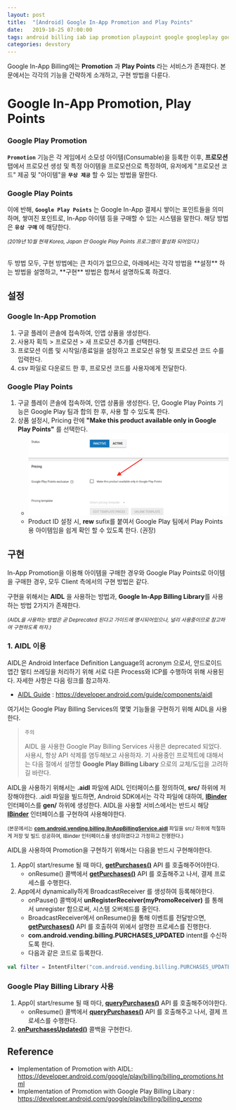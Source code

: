```yaml
---
layout: post
title:  "[Android] Google In-App Promotion and Play Points"
date:   2019-10-25 07:00:00
tags: android billing iab iap promotion playpoint google googleplay googlestore
categories: devstory
---
```


Google In-App Billing에는 **Promotion** 과 **Play Points** 라는 서비스가 존재한다.
본문에서는 각각의 기능을 간략하게 소개하고, 구현 방법을 다룬다.

# Google In-App Promotion, Play Points

### Google Play Promotion
**`Promotion`** 기능은 각 게임에서 소모성 아이템(Consumable)을 등록한 이후, **프로모션** 탭에서 프로모션 생성 및 특정 아이템을 프로모션으로 특정하여, 유저에게 "프로모션 코드" 제공 및 "아이템"을 **```무상 제공```** 할 수 있는 방법을 말한다.

### Google Play Points
이에 반해, **`Google Play Points`** 는 Google In-App 결제시 쌓이는 포인트들을 의미하며, 쌓여진 포인트로, In-App 아이템 등을 구매할 수 있는 시스템을 말한다. 해당 방법은 **```유상 구매```** 에 해당한다. 

<small>*(2019년 10월 현재 Korea, Japan 만 Google Play Points 프로그램이 활성화 되어있다.)*</small>

<br/>
두 방법 모두, 구현 방법에는 큰 차이가 없므으로, 아래에서는 각각 방법을 **설정** 하는 방법을 설명하고, **구현** 방법은 합쳐서 설명하도록 하겠다.

## 설정
### Google In-App Promotion 
1. 구글 플레이 콘솔에 접속하여, 인앱 상품을 생성한다. 
2. 사용자 획득 > 프로모션 > 새 프로모션 추가를 선택한다.
3. 프로모션 이름 및 시작일/종료일을 설정하고 프로모션 유형 및 프로모션 코드 수를 입력한다.
4. csv 파일로 다운로드 한 후, 프로모션 코드를 사용자에게 전달한다.

### Google Play Points
1. 구글 플레이 콘솔에 접속하여, 인앱 상품을 생성한다. 단, Google Play Points 기능은 Google Play 팀과 합의 한 후, 사용 할 수 있도록 한다.
2. 상품 설정시, Pricing 란에 **"Make this product available only in Google Play Points"** 를 선택한다.
    - ![googleplaypoints.png](/static/assets/img/posts/googleplaypoints/googleplaypoints.png)
    - Product ID 설정 시, **rew** sufix를 붙여서 Google Play 팀에서 Play Points 용 아이템임을 쉽게 확인 할 수 있도록 한다. (권장)

## 구현

In-App Promotion을 이용해 아이템을 구매한 경우와 Google Play Points로 아이템을 구매한 경우, 모두 Client 측에서의 구현 방법은 같다.

구현을 위해서는 **AIDL** 을 사용하는 방법과, **Google In-App Billing Library**를  사용하는 방법 2가지가 존재한다.

<small>*(AIDL을 사용하는 방법은 곧 Deprecated 된다고 가이드에 명시되어있으나, 널리 사용중이므로 참고하여 구현하도록 하자.)*</small>

### 1. AIDL 이용

AIDL은 Android Interface Definition Language의 acronym 으로서, 안드로이드 앱간 멀티 쓰레딩을 처리하기 위해 서로 다른 Process와 ICP를 수행하여  위해 사용된다. 자세한 사항은 다음 링크를 참고하자.

- [AIDL Guide](https://developer.android.com/guide/components/aidl) : https://developer.android.com/guide/components/aidl

여기서는 Google Play Billing Services의 몇몇 기능들을 구현하기 위해 AIDL을 사용한다.

> `주의`
>
> AIDL 을 사용한 Google Play Billing Services 사용은 deprecated 되었다. 사용시, 항상 API 삭제를 염두해보고 사용하자. 기 사용중인 프로젝트에 대해서는 다음 절에서 설명할 **Google Play Billing Libary** 으로의 교체/도입을 고려하길 바란다.


AIDL을 사용하기 위해서는 **.aidl** 파일에 AIDL 인터페이스를 정의하여, **src/** 하위에 저장해야한다. .aidl 파일을 빌드하면, Android SDK에서는 각각 파일에 대하여, **[IBinder](https://developer.android.com/reference/android/os/IBinder.html)** 인터페이스를 **gen/** 하위에 생성한다. AIDL을 사용할 서비스에서는 반드시 해당 **[IBinder](https://developer.android.com/reference/android/os/IBinder.html)** 인터페이스를 구현하여 사용해야한다.

<small>(본문에서는 **[com.android.vending.billing.IInAppBillingService.aidl](https://github.com/android/play-billing-samples/blob/master/TrivialDrive/app/src/main/aidl/com/android/vending/billing/IInAppBillingService.aidl)** 파일을 src/ 하위에 적절하게 저장 및 빌드 성공하여, IBinder 인터페이스를 생성하였다고 가정하고 진행한다.)</small>

AIDL을 사용하여 Promotion을 구현하기 위해서는 다음을 반드시 구현해야한다.
1. App이 start/resume 될 때 마다, **[getPurchases()](https://developer.android.com/google/play/billing/billing_reference.html#getPurchases)** API 를 호출해주어야한다.
    - onResume() 콜백에서 **[getPurchases()](https://developer.android.com/google/play/billing/billing_reference.html#getPurchases)** API 를 호출해주고 나서, 결제 프로세스를 수행한다.
2. App에서 dynamically하게 BroadcastReceiver 를 생성하여 등록해야한다.
    - onPause() 콜백에서 **unRegisterReceiver(myPromoReceiver)** 를 통해서 unregister 함으로써, 시스템 오버헤드를 줄인다.
    - BroadcastReceiver에서 onResume()을 통해 이벤트를 전달받으면, **[getPurchases()](https://developer.android.com/google/play/billing/billing_reference.html#getPurchases)** API 를 호출하여 위에서 설명한 프로세스를 진행한다.
    - **com.android.vending.billing.PURCHASES_UPDATED** intent를 수신하도록 한다.
    - 다음과 같은 코드로 등록한다.
```kotlin
val filter = IntentFilter("com.android.vending.billing.PURCHASES_UPDATED") 
```

### Google Play Billing Library 사용

1. App이 start/resume 될 때 마다, **[queryPurchases()](https://developer.android.com/reference/com/android/billingclient/api/BillingClient.html#queryPurchases)** API 를 호출해주어야한다.
    - onResume() 콜백에서  **[queryPurchases()](https://developer.android.com/reference/com/android/billingclient/api/BillingClient.html#queryPurchases)** API 를 호출해주고 나서, 결제 프로세스를 수행한다.
2. **[onPurchasesUpdated()](https://developer.android.com/reference/com/android/billingclient/api/PurchasesUpdatedListener.html#onpurchasesupdated)** 콜백을 구현한다.

## Reference
- Implementation of Promotion with AIDL: https://developer.android.com/google/play/billing/billing_promotions.html
- Implementation of Promotion with Google Play Billing Libary : https://developer.android.com/google/play/billing/billing_promo